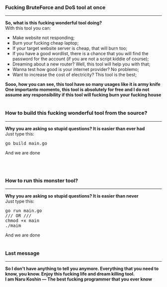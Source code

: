 <h3>Fucking BruteForce and DoS tool at once</h3>
<hr>
<b>So, what is this fucking wonderful tool doing?</b><br>
<span>With this tool you can:</span>
<ul type="square">
  <li>Make website not responding;</li>
  <li>Burn your fucking cheap laptop;</li>
  <li>If your target website server is cheap, that will burn too;</li>
  <li>If you have a good wordlist, there is a chance that you will find the password for the account (if you are not a script kiddie of course);</li>
  <li>Dreaming about a new router? Well, this tool will help you with that;</li>
  <li>Wanna test how good is your internet provider? No problemo;</li>
  <li>Want to increase the cost of electricity? This tool is the best;</li>
 </ul>
 <b>Sooo, how you can see, this tool have so many usages like it is army knife</b><br>
 <b>One importanto momento, this tool is absolutely for free and I do not assume any responsibility if this tool will fucking burn your fucking house</b>
 <br><br>
 <h3>How to build this fucking wonderful tool from the source?</h3>
 <hr>
 <b>Why you are asking so stupid questions? It is easier than ever had</b><br>
 <span>Just type this:</span>
 <pre>go build main.go</pre>
 <span>And we are done</span>
 
 <br><br>
 <h3>How to run this monster tool?</h3>
 <hr>
 <b>Why you are asking so stupid questions? It is easier than never</b><br>
 <span>Just type this:</span>
 <pre>go run main.go<br>/// OR ///<br>chmod +x main<br>./maim</pre>
 <span>And we are done</span>
 <br><br>
 <h3>Last message</h3>
 <hr>
 <b>So I don't have anything to tell you anymore. Everything that you need to know, you know. Enjoy this fucking life and dream killing tool.<br>I am Naru Koshin ― The best fucking programmer that you ever know</b>
